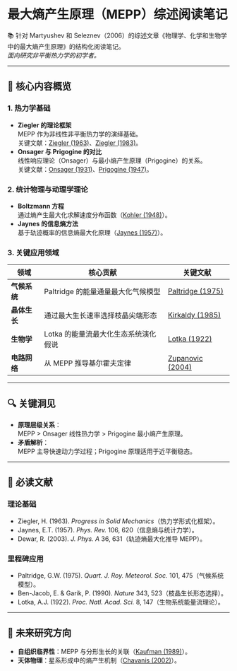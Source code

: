 # 最大熵产生原理（MEPP）综述阅读笔记

📚 针对 Martyushev 和 Seleznev（2006）的综述文章《物理学、化学和生物学中的最大熵产生原理》的结构化阅读笔记。  
*面向研究非平衡热力学的初学者。*

---

## 📌 核心内容概览

### **1. 热力学基础**
- **Ziegler 的理论框架**  
  MEPP 作为非线性非平衡热力学的演绎基础。  
  关键文献：[Ziegler (1963)](https://doi.org/10.1016/0370-1573(05)00114-6)、[Ziegler (1983)](https://doi.org/10.1007/978-94-009-6987-0)。  
- **Onsager 与 Prigogine 的对比**  
  线性响应理论（Onsager）与最小熵产生原理（Prigogine）的关系。  
  关键文献：[Onsager (1931)](https://doi.org/10.1103/PhysRev.37.405)、[Prigogine (1947)](https://doi.org/10.1016/0016-7037(67)90041-4)。

### **2. 统计物理与动理学理论**
- **Boltzmann 方程**  
  通过熵产生最大化求解速度分布函数（[Kohler (1948)](https://doi.org/10.1007/BF01333547)）。  
- **Jaynes 的信息熵方法**  
  基于轨迹概率的信息熵最大化原理（[Jaynes (1957)](https://doi.org/10.1103/PhysRev.106.620)）。  

### **3. 关键应用领域**
| 领域                   | 核心贡献                                                                 | 关键文献 |
|------------------------|--------------------------------------------------------------------------|----------|
| **气候系统**           | Paltridge 的能量通量最大化气候模型                                       | [Paltridge (1975)](https://doi.org/10.1002/qj.49710142902) |
| **晶体生长**           | 通过最大生长速率选择枝晶尖端形态                                         | [Kirkaldy (1985)](https://doi.org/10.1007/BF02893462) |
| **生物学**             | Lotka 的能量流最大化生态系统演化假说                                     | [Lotka (1922)](https://doi.org/10.1073/pnas.8.6.147) |
| **电路网络**           | 从 MEPP 推导基尔霍夫定律                                                 | [Zupanovic (2004)](https://doi.org/10.1103/PhysRevE.70.056108) |

---

## 🔍 关键洞见
- **原理层级关系**：  
  MEPP > Onsager 线性热力学 > Prigogine 最小熵产生原理。  
- **矛盾解析**：  
  MEPP 主导快速动力学过程；Prigogine 原理适用于近平衡稳态。  

---

## 📖 必读文献
### **理论基础**
- Ziegler, H. (1963). *Progress in Solid Mechanics*（热力学形式化框架）。  
- Jaynes, E.T. (1957). *Phys. Rev.* 106, 620（信息熵与统计力学）。  
- Dewar, R. (2003). *J. Phys. A* 36, 631（轨迹熵最大化推导 MEPP）。  

### **里程碑应用**
- Paltridge, G.W. (1975). *Quart. J. Roy. Meteorol. Soc.* 101, 475（气候系统模型）。  
- Ben-Jacob, E. & Garik, P. (1990). *Nature* 343, 523（枝晶生长形态选择）。  
- Lotka, A.J. (1922). *Proc. Natl. Acad. Sci.* 8, 147（生物系统能量流理论）。  

---

## 🚀 未来研究方向
- **自组织临界性**：MEPP 与分形生长的关联（[Kaufman (1989)](https://doi.org/10.1103/PhysRevA.39.1420)）。  
- **天体物理**：星系形成中的熵产生机制（[Chavanis (2002)](https://arxiv.org/abs/astro-ph/0212205)）。  
